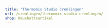 ```yaml
---
title: "Thermomix Studio Cremlingen"
url: /cremlingen/thermomix-studio-cremlingen/
shop: Haushaltsartikel
---
```

